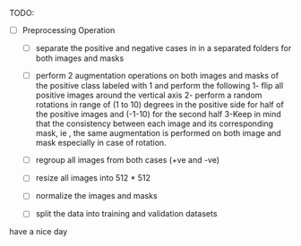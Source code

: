 TODO:

- [ ] Preprocessing Operation
  - [ ] separate the positive and negative cases in in a separated folders for both images and masks
  - [ ] perform 2 augmentation operations on both images and masks of the positive class labeled with 1 and perform the following
    1- flip all positive  images  around the vertical axis
    2- perform a random rotations in range of (1 to 10)  degrees in the positive side for half of the positive images and (-1-10) for the second half
    3-Keep in mind that the consistency between each image and its corresponding mask, ie , the same augmentation is performed on both image and mask especially in case of rotation.
  - [ ] regroup all images from both cases (+ve and -ve)
  - [ ] resize all images into 512 * 512
  - [ ] normalize the images and masks
  - [ ] split the data into training and validation datasets 



have a nice day